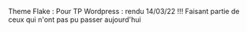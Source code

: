 Theme Flake :
Pour TP Wordpress : rendu 14/03/22
!!!
Faisant partie de ceux qui n'ont pas pu passer aujourd'hui 

